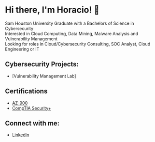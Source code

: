 <h1>Hi there, I'm Horacio! 👋 </h1>
Sam Houston University Graduate with a Bachelors of Science in Cybersecurity<br>
Interested in Cloud Computing, Data Mining, Malware Analysis and Vulnerability Management<br>
Looking for roles in Cloud/Cybersecurity Consulting, SOC Analyst, Cloud Engineering or IT
<h2>Cybersecurity Projects:</h2>

- [Vulnerability Management Lab]

<h2>Certifications</h2>

- [AZ-900](https://learn.microsoft.com/api/credentials/share/en-us/HoracioFlores-7110/7F3D4FA4866F267?sharingId=4CF89229D957894E)
- [CompTIA Security+](https://www.credly.com/badges/a22c9e39-7c6f-4118-b8b0-21467946bf37/public_url)

<h2>Connect with me:</h2>

- [LinkedIn](www.linkedin.com/in/horacio-flores-19599121b)
<!--
**horeacio/horeacio** is a ✨ _special_ ✨ repository because its `README.md` (this file) appears on your GitHub profile.

Here are some ideas to get you started:

- 🔭 I’m currently working on ...
- 🌱 I’m currently learning ...
- 👯 I’m looking to collaborate on ...
- 🤔 I’m looking for help with ...
- 💬 Ask me about ...
- 📫 How to reach me: ...
- 😄 Pronouns: ...
- ⚡ Fun fact: ...
-->
